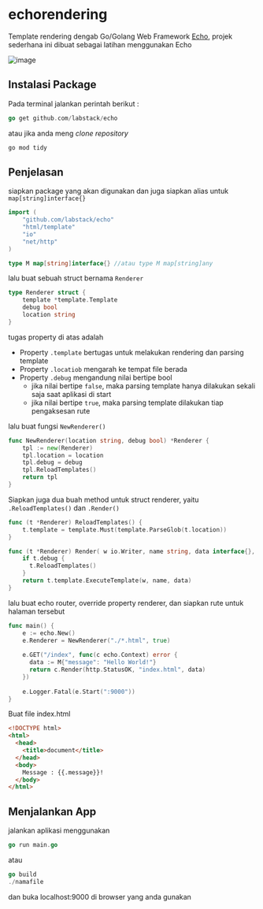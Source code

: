 # echorendering
Template rendering dengab Go/Golang Web Framework [Echo](https://echo.labstack.com/), projek sederhana ini dibuat sebagai latihan menggunakan Echo


![image](https://echo.labstack.com/images/terminal.png)

## Instalasi Package
Pada terminal jalankan perintah berikut :
```Go
go get github.com/labstack/echo
```
atau jika anda meng _clone repository_ 
```bash
go mod tidy
```
## Penjelasan
siapkan package yang akan digunakan dan juga siapkan alias untuk `map[string]interface{}`

```Go
import (
    "github.com/labstack/echo"
    "html/template"
    "io"
    "net/http"
)

type M map[string]interface{} //atau type M map[string]any
```

lalu buat sebuah struct bernama `Renderer`

```Go
type Renderer struct {
    template *template.Template
    debug bool
    location string
}
```

tugas property di atas adalah
  * Property `.template` bertugas untuk melakukan rendering dan parsing template
  * Property `.locatiob` mengarah ke tempat file berada
  * Property `.debug` mengandung nilai bertipe bool
      - jika nilai bertipe `false`, maka parsing template hanya dilakukan sekali saja saat aplikasi di start
      - jika nilai bertipe `true`, maka parsing template dilakukan tiap pengaksesan rute
      
lalu buat fungsi `NewRenderer()`

```Go
func NewRenderer(location string, debug bool) *Renderer {
    tpl := new(Renderer)
    tpl.location = location
    tpl.debug = debug
    tpl.ReloadTemplates()
    return tpl
}
```

Siapkan juga dua buah method untuk struct renderer, yaitu `.ReloadTemplates()` dan `.Render()`

```Go
func (t *Renderer) ReloadTemplates() {
    t.template = template.Must(template.ParseGlob(t.location))
}
```

```Go
func (t *Renderer) Render( w io.Writer, name string, data interface{}, c echo.Context, ) error {
    if t.debug {
      t.ReloadTemplates()
    }
    return t.template.ExecuteTemplate(w, name, data)
}
```

lalu buat echo router, override property renderer, dan siapkan rute untuk halaman tersebut

```Go
func main() {
    e := echo.New()
    e.Renderer = NewRenderer("./*.html", true)
    
    e.GET("/index", func(c echo.Context) error {
      data := M{"message": "Hello World!"}
      return c.Render(http.StatusOK, "index.html", data)
    })
    
    e.Logger.Fatal(e.Start(":9000"))
}
```

Buat file index.html

```HTML
<!DOCTYPE html>
<html>
  <head>
    <title>document</title>
  </head>
  <body>
    Message : {{.message}}!
  </body>
</html>
```
## Menjalankan App

jalankan aplikasi menggunakan

```Go
go run main.go
```
atau
```Go
go build
./namafile
```

dan buka localhost:9000 di browser yang anda gunakan
